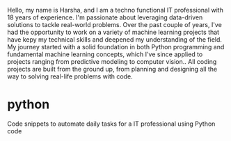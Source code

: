 Hello, my name is Harsha, and I am a techno functional IT professional with 18 years of experience. 
I'm passionate about leveraging data-driven solutions to tackle real-world problems. 
Over the past couple of years, I've had the opportunity to work on a variety of machine learning projects that have kepy my technical skills and deepened my understanding of the field. 
My journey started with a solid foundation in both Python programming and fundamental machine learning concepts, which I've since applied to projects ranging from predictive modeling to computer vision.. 
All coding projects are built from the ground up, from planning and designing all the way to solving real-life problems with code.
# python
Code snippets to automate daily tasks for a IT professional using Python code
